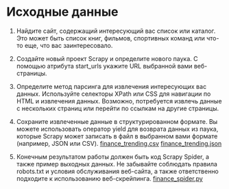 # Исходные данные

1. Найдите сайт, содержащий интересующий вас список или каталог. Это может быть список книг, фильмов, спортивных команд или что-то еще, что вас заинтересовало.

2. Создайте новый проект Scrapy и определите нового паука. С помощью атрибута start_urls укажите URL выбранной вами веб-страницы.

3. Определите метод парсинга для извлечения интересующих вас данных. Используйте селекторы XPath или CSS для навигации по HTML и извлечения данных. Возможно, потребуется извлечь данные с нескольких страниц или перейти по ссылкам на другие страницы.

4. Сохраните извлеченные данные в структурированном формате. Вы можете использовать оператор yield для возврата данных из паука, которые Scrapy может записать в файл в выбранном вами формате (например, JSON или CSV).
[finance_trending.csv](HW_Data_Collectn_Markup\HW_5_task1-5\trending_tickers_scrapy\finance_trending.csv)
[finance_trending.json](HW_Data_Collectn_Markup\HW_5_task1-5\trending_tickers_scrapy\finance_trending.json)
5. Конечным результатом работы должен быть код Scrapy Spider, а также пример выходных данных. Не забывайте соблюдать правила robots.txt и условия обслуживания веб-сайта, а также ответственно подходите к использованию веб-скрейпинга.
[finance_spider.py](HW_Data_Collectn_Markup\HW_5_task1-5\trending_tickers_scrapy\trending_tickers_scrapy\spiders\finance_spider.py)